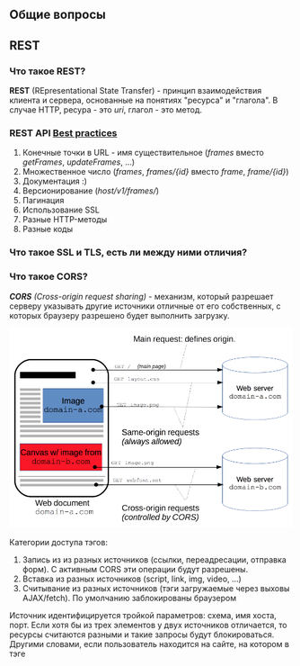 ## Общие вопросы

## REST
 
### Что такое REST?
**REST** (REpresentational State Transfer) - принцип взаимодействия клиента и сервера, основанные на понятиях "ресурса" и "глагола". В случае HTTP, ресура - это _uri_, глагол - это метод. 

### REST API [Best practices](https://habr.com/ru/articles/351890/)
1. Конечные точки в URL - имя существительное (_frames_ вместо _getFrames_, _updateFrames_, ...)
2. Множественное число (_frames_, _frames/{id}_ вместо _frame_, _frame/{id}_)
3. Документация :)
4. Версионирование (_host/v1/frames/_)
5. Пагинация
6. Использование SSL
7. Разные HTTP-методы
8. Разные коды

### Что такое SSL и TLS, есть ли между ними отличия?  

### Что такое CORS?  

_**CORS** (Cross-origin request sharing)_ - механизм, который разрешает серверу указывать другие источники отличные от его собственных, с которых браузеру разрешено будет выполнить загрузку.

![Alt text](src/img01.png)

Категории доступа тэгов:
1. Запись из из разных источников (ссылки, переадресации, отправка форм). С активным CORS эти операции будут разрешены.
2. Вставка из разных источников (script, link, img, video, ...)
3. Считывание из разных источников (тэги загружаемые через выховы AJAX/fetch). По умолчанию заблокированы браузером

Источник идентифицируется тройкой параметров: схема, имя хоста, порт. Если хотя бы из трех элементов у двух источников отличается, то ресурсы считаются разными и такие запросы будут блокироваться. Другими словами, если пользователь находится на сайте, на котором в тэге <script> будет выполняться код, который будет запрашивать ресурсы другого сайта, то такой код будет блокироваться ошибкой _Cross-Origin Request Blocked_.

Заметки:
- На сайт, не ограниченный платным доступом, не требующий аутентификацию и авторизацию можно установить: `Access-Control-Allow-Origin: *`
- На сторонний (например) аналитический API хорошо устанавливать набор заголовков `Access-Control-Allow-Origin`, чтобы API не пропустила лишние вредоносные запросы
- Полезно пропускать куки в запросах между разными источниками (`Access-Control-Allow-Credentials: true`) когда вы точно знаете какие клиенты будут иметь доступ к вашему серверу.